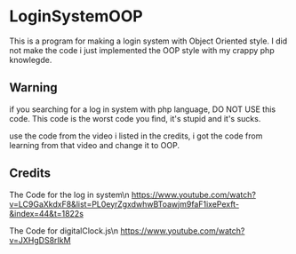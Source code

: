 # LoginSystemOOP
  This is a program for making a login system with Object Oriented style.
  I did not make the code i just implemented the OOP style with my crappy php knowlegde.
  
## Warning
  if you searching for a log in system with php language, DO NOT USE this code.
  This code is the worst code you find, it's stupid and it's sucks.
  
  use the code from the video i listed in the credits, i got the code from learning
  from that video and change it to OOP.
  
## Credits
  The Code for the log in system\n
  https://www.youtube.com/watch?v=LC9GaXkdxF8&list=PL0eyrZgxdwhwBToawjm9faF1ixePexft-&index=44&t=1822s
  
  The Code for digitalClock.js\n
  https://www.youtube.com/watch?v=JXHgDS8rIkM
